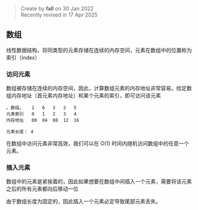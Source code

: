 > Create by **fall** on 30 Jan 2022<br/>
> Recently revised in 17 Apr 2025

## 数组

线性数据结构，将同类型的元素存储在连续的内存空间，元素在数组中的位置称为索引（index）

### 访问元素

数组被存储在连续的内存空间，因此，计算数组元素的内存地址非常容易。给定数组内存地址（首元素内存地址）和某个元素的索引，即可访问该元素

```text
。数组。   1   6   3   2   5
元素索引   0   1   2   3   4
内存地址   00  04  08  12  16

元素长度： 4
```

在数组中访问元素非常高效，我们可以在 O(1) 时间内随机访问数组中的任意一个元素。

### 插入元素

数组中的元素是紧挨着的，因此如果想要在数组中间插入一个元素，需要将该元素之后的所有元素都向后移动一位

由于数组长度为固定的，因此插入一个元素必定导致尾部元素丢失。
